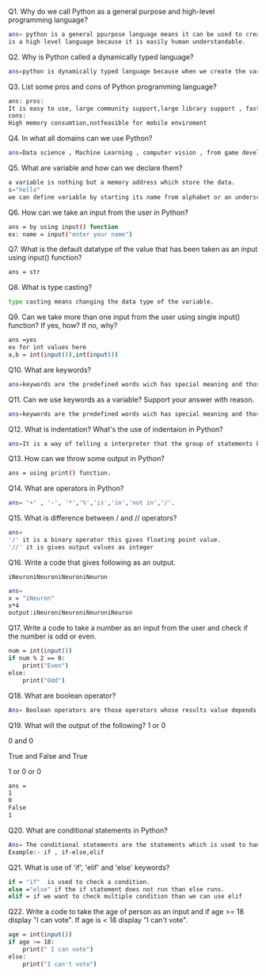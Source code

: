 
Q1. Why do we call Python as a general purpose and high-level programming language?
```bash
ans= python is a general ppurpose language means it can be used to create different type of programs not to solve only specific problems, and it
is a high level language because it is easily human understandable.
```

Q2. Why is Python called a dynamically typed language?
```bash
ans=python is dynamically typed language because when we create the variable or object its type is decided at the runtime.
```

Q3. List some pros and cons of Python programming language?
```bash
ans: pros:
It is easy to use, large community support,large library support , faster development
cons:
High memory consumtion,notfeasible for mobile enviroment
```

Q4. In what all domains can we use Python?
```bash
ans=Data science , Machine Learning , computer vision , from game development to web development.
```
Q5. What are variable and how can we declare them?
```bash
a variable is nothing but a memory address which store the data.
s="hello"
we can define variable by starting its name from alphabet or an underscore.
```

Q6. How can we take an input from the user in Python?
```bash
ans = by using input() function
ex: name = input("enter your name")
```
Q7. What is the default datatype of the value that has been taken as an input using input() function?
```bash
ans = str
```
Q8. What is type casting?
```bash
type casting means changing the data type of the variable.
```
Q9. Can we take more than one input from the user using single input() function? If yes, how? If no, why?
```bash
ans =yes
ex for int values here
a,b = int(input()),int(input())
```
Q10. What are keywords?
```bash
ans=keywords are the predefined words wich has special meaning and those keywords can not be used as the variable name because its value can not be changed.
```
Q11. Can we use keywords as a variable? Support your answer with reason.
```bash
ans=keywords are the predefined words wich has special meaning and those keywords can not be used as the variable name because its value can not be changed.
```

Q12. What is indentation? What's the use of indentaion in Python?
```bash
ans=It is a way of telling a interpreter that the group of statements belongs to a particular block of code and also tells it scope.
```
Q13. How can we throw some output in Python?
```bash
ans = using print() function.
```
Q14. What are operators in Python?
```bash
ans= '+' , '-', '*','%','is','in','not in','/'.
```

Q15. What is difference between / and // operators?
```bash
ans=
'/' it is a binary operator this gives floating point value.
'//' it is gives output values as integer
```


Q16. Write a code that gives following as an output.
```
iNeuroniNeuroniNeuroniNeuron
```
```bash
ans=
x = "iNeuron"
x*4
output:iNeuroniNeuroniNeuroniNeuron
```

Q17. Write a code to take a number as an input from the user and check if the number is odd or even.
```bash
num = int(input())
if num % 2 == 0:
    print("Even")
else:
    print("Odd")
```

Q18. What are boolean operator?
```bash
Ans= Boolean operators are those operators whose results value depends on some some condition and can like "<,=<,>=,>!,or,and"etc
```

Q19. What will the output of the following?
1 or 0

0 and 0

True and False and True

1 or 0 or 0

```bash
ans = 
1
0
False
1
```


Q20. What are conditional statements in Python?
```bash 
Ans= The conditional statements are the statements which is used to handle the condition in the program.these statement helps in making decision based on some conditions.
Example:- if , if-else,elif
```


Q21. What is use of 'if', 'elif' and 'else' keywords?
```bash
if = "if"  is used to check a condition.
else ="else" if the if statement does not run than else runs.
elif = if we want to check multiple condition than we can use elif
```

Q22. Write a code to take the age of person as an input and if age >= 18 display "I can vote". If age is < 18 display "I can't vote".
```bash
age = int(input())
if age >= 18:
    print(" I can vote")
else:
    print("I can't vote")
```






































